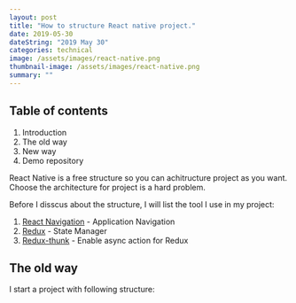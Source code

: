 ```yaml
---
layout: post
title: "How to structure React native project."
date: 2019-05-30
dateString: "2019 May 30"
categories: technical
image: /assets/images/react-native.png
thumbnail-image: /assets/images/react-native.png
summary: ""
---
```

## Table of contents
1. Introduction
2. The old way
3. New way
4. Demo repository

React Native is a free structure so you can achitructure project as you want. Choose the architecture for project is a hard problem.

Before I disscus about the structure, I will list the tool I use in my project:
1. [React Navigation]() - Application Navigation
2. [Redux]() - State Manager
3. [Redux-thunk]() - Enable async action for Redux

## The old way

I start a project with following structure:
